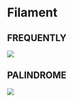 <h1>Filament</h1>
<h2>FREQUENTLY</h2>
<img src="PR. 6 Filament/ss/frequently.png">
<h2>PALINDROME</h2>
<img src="PR. 6 Filament/ss/palindrome.png">
